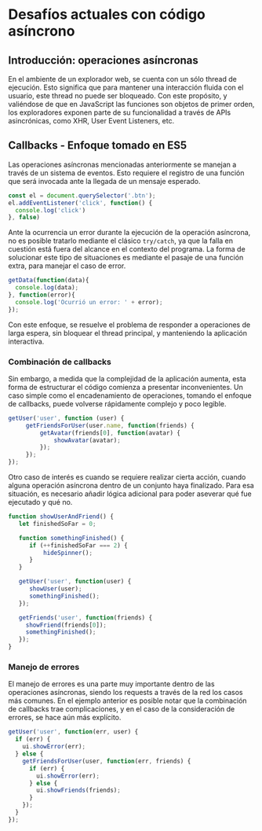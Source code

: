 # Desafíos actuales con código asíncrono

## Introducción: operaciones asíncronas
En el ambiente de un explorador web, se cuenta con un sólo thread de ejecución.
Esto significa que para mantener una interacción fluida con el usuario, este thread
no puede ser bloqueado. Con este propósito, y valiéndose de que en JavaScript las
funciones son objetos de primer orden, los exploradores exponen parte de su funcionalidad
a través de APIs asincrónicas, como XHR, User Event Listeners, etc.
## Callbacks - Enfoque tomado en ES5
Las operaciones asíncronas mencionadas anteriormente se manejan a través de un sistema
de eventos. Esto requiere el registro de una función que será invocada ante la llegada
de un mensaje esperado.
``` javascript
const el = document.querySelector('.btn');
el.addEventListener('click', function() {
  console.log('click')
}, false)
```
Ante la ocurrencia un error durante la ejecución de la operación asíncrona, no es
posible tratarlo mediante el clásico `try/catch`, ya que la falla en cuestión está fuera
del alcance en el contexto del programa. La forma de solucionar este tipo de situaciones es
mediante el pasaje de una función extra, para manejar el caso de error.

``` javascript
getData(function(data){
  console.log(data);
}, function(error){
  console.log('Ocurrió un error: ' + error);
});
```
Con este enfoque, se resuelve el problema de responder a operaciones de larga espera, sin
bloquear el thread principal, y manteniendo la aplicación interactiva.

### Combinación de callbacks

Sin embargo, a medida que la complejidad de la aplicación aumenta, esta forma de estructurar
el código comienza a presentar inconvenientes.
Un caso simple como el encadenamiento de operaciones, tomando el enfoque de callbacks, puede volverse
rápidamente complejo y poco legible.

``` javascript
getUser('user', function (user) {
     getFriendsForUser(user.name, function(friends) {
         getAvatar(friends[0], function(avatar) {
             showAvatar(avatar);
         });
     });
});
```
Otro caso de interés es cuando se requiere realizar cierta acción, cuando alguna operación
asíncrona dentro de un conjunto haya finalizado. Para esa situación, es necesario añadir
lógica adicional para poder aseverar qué fue ejecutado y qué no.

```javascript
function showUserAndFriend() {  
   let finishedSoFar = 0;

   function somethingFinished() {
      if (++finishedSoFar === 2) {
          hideSpinner();
      }
   }

   getUser('user', function(user) {
      showUser(user);
      somethingFinished();
   });

   getFriends('user', function(friends) {
     showFriend(friends[0]);
     somethingFinished();
   });
}

```
### Manejo de errores
El manejo de errores es una parte muy importante dentro de las operaciones asíncronas,
siendo los requests a través de la red los casos más comunes. En el ejemplo anterior
es posible notar que la combinación de callbacks trae complicaciones, y en el caso de
la consideración de errores, se hace aún más explícito.

```javascript
getUser('user', function(err, user) {
  if (err) {
    ui.showError(err);
  } else {
    getFriendsForUser(user, function(err, friends) {
      if (err) {
        ui.showError(err);
      } else {
        ui.showFriends(friends);
      }
    });
  }
});
```
